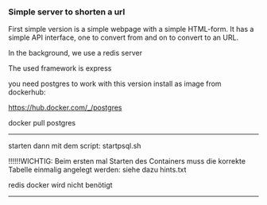 ### Simple server to shorten a url  

First simple version is a simple webpage with a simple HTML-form.
It has a simple API interface, one to convert from and on to convert to an URL.

In the background, we use a redis server

The used framework is express

you need postgres to work with this version
install as image from dockerhub:

https://hub.docker.com/_/postgres

docker pull postgres

*************************

starten dann mit dem script: startpsql.sh

!!!!!!WICHTIG:
Beim ersten mal Starten des Containers muss die korrekte Tabelle einmalig angelegt werden:
siehe dazu hints.txt 

redis docker wird nicht benötigt

*********************



